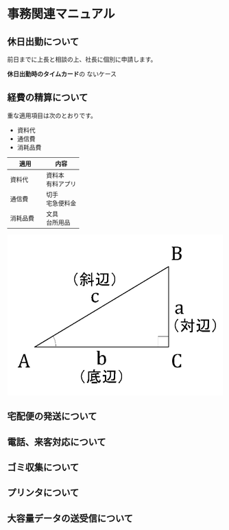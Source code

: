 # 事務関連マニュアル
## 休日出勤について
前日までに上長と相談の上、社長に個別に申請します。

**休日出勤時のタイムカード**の
ないケース
## 経費の精算について
重な適用項目は次のとおりです。
- 資料代
- 通信費
- 消耗品費

|適用 |内容
|--|--
|資料代　　|資料本<br>有料アプリ
|通信費　　|切手<br>宅急便料金
|消耗品費　|文具<br>台所用品

![三角比](img\三角比_01.png)

## 宅配便の発送について
## 電話、来客対応について
## ゴミ収集について
## プリンタについて
## 大容量データの送受信について